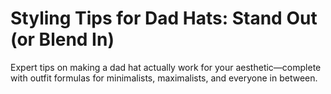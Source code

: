 # Styling Tips for Dad Hats: Stand Out (or Blend In)

Expert tips on making a dad hat actually work for your aesthetic—complete with outfit formulas for minimalists, maximalists, and everyone in between.